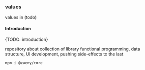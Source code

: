### values 
values in    (todo)  

#### Introduction
{TODO: introduction}   

repository about collection of library functional programming, data structure, UI development, pushing side-effects to the last  


```sh
npm i @zaeny/core
```
